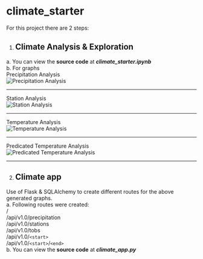 # climate_starter

For this project there are 2 steps:
1. ## Climate Analysis & Exploration
  a. You can view the **source code** at **<em>climate_starter.ipynb</em>** <br>
  b. For graphs <br>
  Precipitation Analysis <br>
  ![Precipitation Analysis](https://github.com/karikashah/climate_starter/blob/master/Precipitation_last_12months.png)
  
  --------------------------
  Station Analysis <br>
  ![Station Analysis](https://github.com/karikashah/climate_starter/blob/master/Temperature_for_active%20station_last_12months.png)
  
  --------------------------
  Temperature Analysis <br>
  ![Temperature Analysis](https://github.com/karikashah/climate_starter/blob/master/Bar_MyTrip_Avg_Temp.png)
  
  --------------------------
  Predicated Temperature Analysis <br>
  ![Predicated Temperature Analysis](https://github.com/karikashah/climate_starter/blob/master/Predicted_Temperatures_for_Trip.png)
  
  --------------------------
 2. ## Climate app
   Use of Flask & SQLAlchemy to create different routes for the above generated graphs. <br>
   a. Following routes were created:<br>
        / <br>
        /api/v1.0/precipitation <br>
        /api/v1.0/stations <br>
        /api/v1.0/tobs <br>
        /api/v1.0/`<start>` <br>
        /api/v1.0/`<start>`/`<end>` <br>
   b. You can view the **source code** at **<em>climate_app.py</em>**